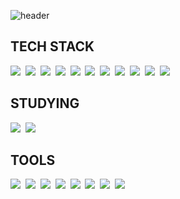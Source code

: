 ![header](https://capsule-render.vercel.app/api?type=Waving&color=3d9eff&height=200&section=header&text=About%20me&fontColor=FFFFFF&fontSize=90)

## TECH STACK

</p>
    <img src="https://img.shields.io/badge/React-61DAFB?style=flat-square&logo=React&logoColor=white"/>&nbsp 
    <img src="https://img.shields.io/badge/Java-007396?style=flat-square&logo=Java&logoColor=white"/>&nbsp 
    <img src="https://img.shields.io/badge/JavaScript-F7DF1E?style=flat-square&logo=JavaScript&logoColor=white"/>&nbsp 
    <img src="https://img.shields.io/badge/MySQL-4479A1?style=flat-square&logo=MySQL&logoColor=white"/>&nbsp 
    <img src="https://img.shields.io/badge/MongoDB-47A248?style=flat-square&logo=MongoDB&logoColor=white"/>&nbsp 
    <img src="https://img.shields.io/badge/CSS3-1572B6?style=flat-square&logo=CSS3&logoColor=white"/>&nbsp 
    <img src="https://img.shields.io/badge/SpringBoot-6DB33F?style=flat-square&logo=Spring%20Boot&logoColor=white"/>&nbsp 
    <img src="https://img.shields.io/badge/jQuery-0769AD?style=flat-square&logo=jQuery&logoColor=white"/>&nbsp 
    <img src="https://img.shields.io/badge/HTML5-E34F26?style=flat-square&logo=HTML5&logoColor=white"/>&nbsp 
    <img src="https://img.shields.io/badge/C-A8B9CC?style=flat-square&logo=C&logoColor=white"/>&nbsp 
    <img src="https://img.shields.io/badge/Spring-6DB33F?style=flat-square&logo=Spring&logoColor=white"/>&nbsp 
</p>

## STUDYING

<p>
    <img src="https://img.shields.io/badge/AWS-232F3E?style=flat-square&logo=Amazon%20AWS&logoColor=white"/>&nbsp 
    <img src="https://img.shields.io/badge/Node.js-339933?style=flat-square&logo=Node.js&logoColor=white"/>&nbsp 
</p>

## TOOLS

<p>
    <img src="https://img.shields.io/badge/Eclipse-2C2255?style=flat-square&logo=Eclipse%20IDE&logoColor=white"/>&nbsp 
    <img src="https://img.shields.io/badge/IntelliJ-000000?style=flat-square&logo=IntelliJ%20IDEA&logoColor=white"/>&nbsp 
    <img src="https://img.shields.io/badge/VisualStudio-007ACC?style=flat-square&logo=Visual%20Studio%20Code&logoColor=white"/>&nbsp 
    <img src="https://img.shields.io/badge/Figma-F24E1E?style=flat-square&logo=Figma&logoColor=white"/>&nbsp 
    <img src="https://img.shields.io/badge/Slack-4A154B?style=flat-square&logo=Slack&logoColor=white"/>&nbsp 
    <img src="https://img.shields.io/badge/Notion-000000?style=flat-square&logo=Notion&logoColor=white"/>&nbsp 
    <img src="https://img.shields.io/badge/Git-F05032?style=flat-square&logo=Git&logoColor=white"/>&nbsp 
    <img src="https://img.shields.io/badge/GitHub-181717?style=flat-square&logo=GitHub&logoColor=white"/>&nbsp 
</p>
